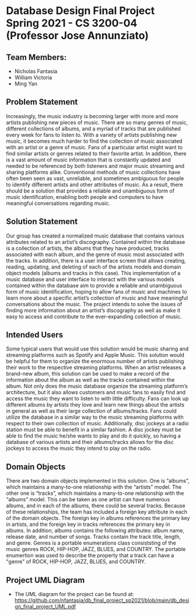 # Database Design Final Project Spring 2021 - CS 3200-04 (Professor Jose Annunziato)
## Team Members:
- Nicholas Fantasia 
- William Victoria
- Ming Yan

## Problem Statement
Increasingly, the music industry is becoming larger with more and more artists publishing new pieces of music. There are so many genres of music, different collections of albums, and a myriad of tracks that are published every week for fans to listen to. With a variety of artists publishing new music, it becomes much harder to find the collection of music associated with an artist or a genre of music. Fans of a particular artist might want to find similar artists or genres related to their favorite artist. In addition, there is a vast amount of music information that is constantly updated and needed to be referenced by both listeners and major music streaming and sharing platforms alike. Conventional methods of music collections have often been seen as vast, unreliable, and sometimes ambiguous for people to identify different artists and other attributes of music. As a result, there should be a solution that provides a reliable and unambiguous form of music identification, enabling both people and computers to have meaningful conversations regarding music.

## Solution Statement
Our group has created a normalized music database that contains various attributes related to an artist’s discography. Contained within the database is a collection of artists, the albums that they have produced, tracks associated with each album, and the genre of music most associated with the tracks. In addition, there is a user interface screen that allows creating, reading,  updating, and deleting of each of the artists models and domain object models (albums and tracks in this case). This implementation of a music database and user interface to interact with the various models contained within the database aim to provide a reliable and unambiguous form of music identification, hoping to allow fans of music and machines to learn more about a specific artist’s collection of music and have meaningful conversations about the music. The project intends to solve the issues of finding more information about an artist’s discography as well as make it easy to access and contribute to the ever-expanding collection of music.

## Intended Users
Some typical users that would use this solution would be music sharing and streaming platforms such as Spotify and Apple Music. This solution would be helpful for them to organize the enormous number of artists publishing their work to the respective streaming platforms. When an artist releases a brand-new album, this solution can be used to make a record of the information about the album as well as the tracks contained within the album. Not only does the music database organize the streaming platform’s architecture, but it also allows customers and music fans to easily find and access the music they want to listen to with little difficulty. Fans can look up different albums by artists they love and learn new things about the artists in general as well as their large collection of albums/tracks. Fans could utilize the database in a similar way to the music streaming platforms with respect to their own collection of music. Additionally, disc jockeys at a radio station must be able to benefit in a similar fashion. A disc jockey must be able to find the music he/she wants to play and do it quickly, so having a database of various artists and their albums/tracks allows for the disc jockeys to access the music they intend to play on the radio.

## Domain Objects
There are two domain objects implemented in this solution. One is “albums”, which maintains a many-to-one relationship with the “artists” model. The other one is “tracks”, which maintains a many-to-one relationship with the “albums” model. This can be taken as one artist can have numerous albums, and in each of the albums, there could be several tracks. Because of these relationships, the team has included a foreign key attribute in each of the domain objects. The foreign key in albums references the primary key in artists, and the foreign key in tracks references the primary key in albums. In addition, albums contains the following attributes: album name, release date, and number of songs. Tracks contain the track title, length, and genre. Genres is a portable enumerations class consiststing of the music genres ROCK, HIP-HOP, JAZZ, BLUES, and COUNTRY. The portable enumertion was used to describe the property that a track can have a "genre" of ROCK, HIP-HOP, JAZZ, BLUES, and COUNTRY.

## Project UML Diagram
- The UML diagram for the project can be found at:
  https://github.com/nfantasia/db_final_project_sp2021/blob/main/db_design_final_project_UML.pdf

